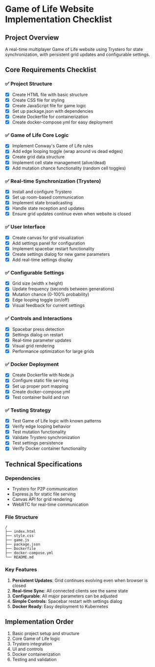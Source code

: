 # Game of Life Website Implementation Checklist

## Project Overview
A real-time multiplayer Game of Life website using Trystero for state synchronization, with persistent grid updates and configurable settings.

## Core Requirements Checklist

### ✅ Project Structure
- [x] Create HTML file with basic structure
- [x] Create CSS file for styling
- [x] Create JavaScript file for game logic
- [x] Set up package.json with dependencies
- [x] Create Dockerfile for containerization
- [x] Create docker-compose.yml for easy deployment

### ✅ Game of Life Core Logic
- [x] Implement Conway's Game of Life rules
- [x] Add edge looping toggle (wrap around vs dead edges)
- [x] Create grid data structure
- [x] Implement cell state management (alive/dead)
- [x] Add mutation chance functionality (random cell toggles)

### ✅ Real-time Synchronization (Trystero)
- [x] Install and configure Trystero
- [x] Set up room-based communication
- [x] Implement state broadcasting
- [x] Handle state reception and updates
- [x] Ensure grid updates continue even when website is closed

### ✅ User Interface
- [x] Create canvas for grid visualization
- [x] Add settings panel for configuration
- [x] Implement spacebar restart functionality
- [x] Create settings dialog for new game parameters
- [x] Add real-time settings display

### ✅ Configurable Settings
- [x] Grid size (width x height)
- [x] Update frequency (seconds between generations)
- [x] Mutation chance (0-100% probability)
- [x] Edge looping toggle (on/off)
- [x] Visual feedback for current settings

### ✅ Controls and Interactions
- [x] Spacebar press detection
- [x] Settings dialog on restart
- [x] Real-time parameter updates
- [x] Visual grid rendering
- [x] Performance optimization for large grids

### ✅ Docker Deployment
- [x] Create Dockerfile with Node.js
- [x] Configure static file serving
- [x] Set up proper port mapping
- [x] Create docker-compose.yml
- [x] Test container build and run

### ✅ Testing Strategy
- [x] Test Game of Life logic with known patterns
- [x] Verify edge looping behavior
- [x] Test mutation functionality
- [x] Validate Trystero synchronization
- [x] Test settings persistence
- [x] Verify Docker container functionality

## Technical Specifications

### Dependencies
- Trystero for P2P communication
- Express.js for static file serving
- Canvas API for grid rendering
- WebRTC for real-time communication

### File Structure
```
/
├── index.html
├── style.css
├── game.js
├── package.json
├── Dockerfile
├── docker-compose.yml
└── README.md
```

### Key Features
1. **Persistent Updates**: Grid continues evolving even when browser is closed
2. **Real-time Sync**: All connected clients see the same state
3. **Configurable**: All major parameters can be adjusted
4. **Simple Controls**: Spacebar restart with settings dialog
5. **Docker Ready**: Easy deployment to Kubernetes

## Implementation Order
1. Basic project setup and structure
2. Core Game of Life logic
3. Trystero integration
4. UI and controls
5. Docker containerization
6. Testing and validation
